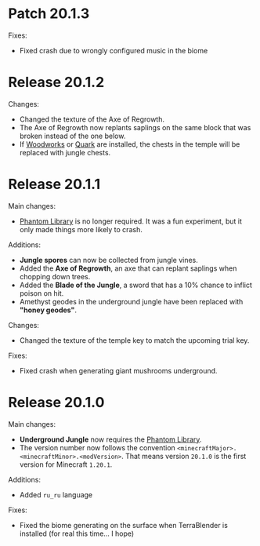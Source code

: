# Patch 20.1.3

Fixes:

* Fixed crash due to wrongly configured music in the biome

# Release 20.1.2

Changes:

* Changed the texture of the Axe of Regrowth.
* The Axe of Regrowth now replants saplings on the same block that was broken instead of the one below.
* If [Woodworks](https://github.com/team-abnormals/woodworks) or [Quark](https://github.com/VazkiiMods/Quark) are installed, the chests in the temple will be replaced with jungle chests.

# Release 20.1.1

Main changes:

* [Phantom Library](https://github.com/PhantomLoader/PhantomLoader) is no longer required. It was a fun experiment, but it only made things more likely to crash.

Additions:

* **Jungle spores** can now be collected from jungle vines.
* Added the **Axe of Regrowth**, an axe that can replant saplings when chopping down trees.
* Added the **Blade of the Jungle**, a sword that has a 10% chance to inflict poison on hit.
* Amethyst geodes in the underground jungle have been replaced with **"honey geodes"**.

Changes:

* Changed the texture of the temple key to match the upcoming trial key.

Fixes:

* Fixed crash when generating giant mushrooms underground.

# Release 20.1.0

Main changes:

* **Underground Jungle** now requires the [Phantom Library](https://github.com/PhantomLoader/PhantomLoader).
* The version number now follows the convention `<minecraftMajor>.<minecraftMinor>.<modVersion>`. That means version `20.1.0` is the first version for Minecraft `1.20.1`.

Additions:

* Added `ru_ru` language

Fixes:

* Fixed the biome generating on the surface when TerraBlender is installed (for real this time... I hope)

